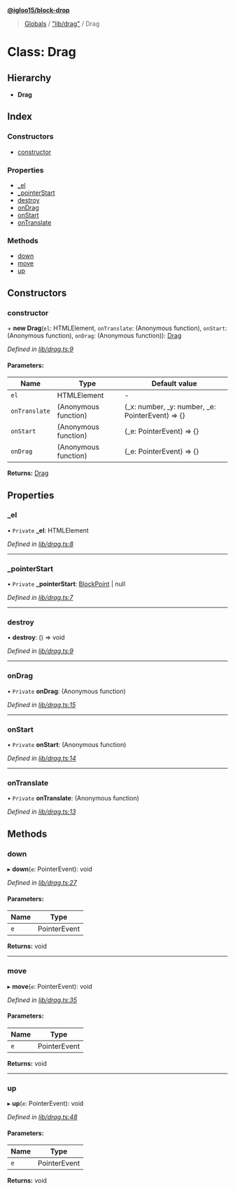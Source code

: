 **[@igloo15/block-drop](../README.md)**

> [Globals](../globals.md) / ["lib/drag"](../modules/_lib_drag_.md) / Drag

# Class: Drag

## Hierarchy

* **Drag**

## Index

### Constructors

* [constructor](_lib_drag_.drag.md#constructor)

### Properties

* [\_el](_lib_drag_.drag.md#_el)
* [\_pointerStart](_lib_drag_.drag.md#_pointerstart)
* [destroy](_lib_drag_.drag.md#destroy)
* [onDrag](_lib_drag_.drag.md#ondrag)
* [onStart](_lib_drag_.drag.md#onstart)
* [onTranslate](_lib_drag_.drag.md#ontranslate)

### Methods

* [down](_lib_drag_.drag.md#down)
* [move](_lib_drag_.drag.md#move)
* [up](_lib_drag_.drag.md#up)

## Constructors

### constructor

\+ **new Drag**(`el`: HTMLElement, `onTranslate`: (Anonymous function), `onStart`: (Anonymous function), `onDrag`: (Anonymous function)): [Drag](_lib_drag_.drag.md)

*Defined in [lib/drag.ts:9](https://github.com/igloo15/block-drop/blob/8f4b6bb/src/lib/drag.ts#L9)*

#### Parameters:

Name | Type | Default value |
------ | ------ | ------ |
`el` | HTMLElement | - |
`onTranslate` | (Anonymous function) | (_x: number, _y: number, _e: PointerEvent) => {} |
`onStart` | (Anonymous function) | (_e: PointerEvent) => {} |
`onDrag` | (Anonymous function) | (_e: PointerEvent) => {} |

**Returns:** [Drag](_lib_drag_.drag.md)

## Properties

### \_el

• `Private` **\_el**: HTMLElement

*Defined in [lib/drag.ts:8](https://github.com/igloo15/block-drop/blob/8f4b6bb/src/lib/drag.ts#L8)*

___

### \_pointerStart

• `Private` **\_pointerStart**: [BlockPoint](../interfaces/_lib_models_.blockpoint.md) \| null

*Defined in [lib/drag.ts:7](https://github.com/igloo15/block-drop/blob/8f4b6bb/src/lib/drag.ts#L7)*

___

### destroy

•  **destroy**: () => void

*Defined in [lib/drag.ts:9](https://github.com/igloo15/block-drop/blob/8f4b6bb/src/lib/drag.ts#L9)*

___

### onDrag

• `Private` **onDrag**: (Anonymous function)

*Defined in [lib/drag.ts:15](https://github.com/igloo15/block-drop/blob/8f4b6bb/src/lib/drag.ts#L15)*

___

### onStart

• `Private` **onStart**: (Anonymous function)

*Defined in [lib/drag.ts:14](https://github.com/igloo15/block-drop/blob/8f4b6bb/src/lib/drag.ts#L14)*

___

### onTranslate

• `Private` **onTranslate**: (Anonymous function)

*Defined in [lib/drag.ts:13](https://github.com/igloo15/block-drop/blob/8f4b6bb/src/lib/drag.ts#L13)*

## Methods

### down

▸ **down**(`e`: PointerEvent): void

*Defined in [lib/drag.ts:27](https://github.com/igloo15/block-drop/blob/8f4b6bb/src/lib/drag.ts#L27)*

#### Parameters:

Name | Type |
------ | ------ |
`e` | PointerEvent |

**Returns:** void

___

### move

▸ **move**(`e`: PointerEvent): void

*Defined in [lib/drag.ts:35](https://github.com/igloo15/block-drop/blob/8f4b6bb/src/lib/drag.ts#L35)*

#### Parameters:

Name | Type |
------ | ------ |
`e` | PointerEvent |

**Returns:** void

___

### up

▸ **up**(`e`: PointerEvent): void

*Defined in [lib/drag.ts:48](https://github.com/igloo15/block-drop/blob/8f4b6bb/src/lib/drag.ts#L48)*

#### Parameters:

Name | Type |
------ | ------ |
`e` | PointerEvent |

**Returns:** void
